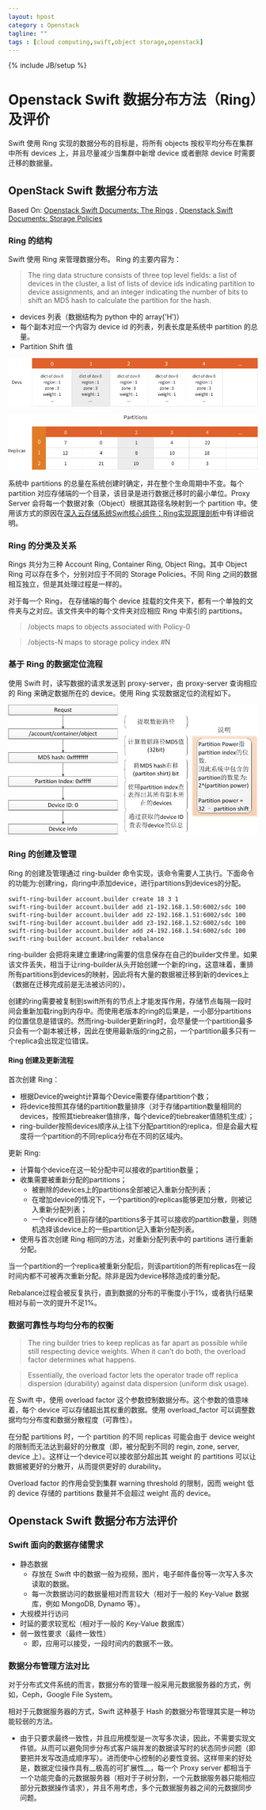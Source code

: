 ```yaml
---
layout: hpost
category : Openstack
tagline: ""
tags : [cloud computing,swift,object storage,openstack]
---
```

{% include JB/setup %}

# Openstack Swift 数据分布方法（Ring）及评价

Swift 使用 Ring 实现的数据分布的目标是，将所有 objects 按权平均分布在集群中所有 devices 上，并且尽量减少当集群中新增 device 或者删除 device 时需要迁移的数据量。

## OpenStack Swift 数据分布方法

Based On: [Openstack Swift Documents: The Rings](http://docs.openstack.org/developer/swift/overview_ring.html) , [Openstack Swift Documents: Storage Policies](http://docs.openstack.org/developer/swift/overview_policies.html)

### Ring 的结构

Swift 使用 Ring 来管理数据分布。 Ring 的主要内容为：

> The ring data structure consists of three top level fields: a list of devices in the cluster, a list of lists of device ids indicating partition to device assignments, and an integer indicating the number of bits to shift an MD5 hash to calculate the partition for the hash.

- devices 列表（数据结构为 python 中的 array('H')）
- 每个副本对应一个内容为 device id 的列表，列表长度是系统中 partition 的总量。
- Partition Shift 值

![Devices 列表](/images/dev_chart.png)

![Partition 定位表](/images/replicas_chart.png)

系统中 partitions 的总量在系统创建时确定，并在整个生命周期中不变。每个 partition 对应存储端的一个目录，该目录是进行数据迁移时的最小单位。Proxy Server 会将每一个数据对象（Object）根据其路径名映射到一个 partition 中。使用该方式的原因在[深入云存储系统Swift核心组件：Ring实现原理剖析](http://www.cnblogs.com/yuxc/archive/2012/06/22/2558312.html)中有详细说明。

### Ring 的分类及关系

Rings 共分为三种 Account Ring, Container Ring, Object Ring。其中 Object Ring 可以存在多个，分别对应于不同的 Storage Policies。不同 Ring 之间的数据相互独立，但是其处理过程是一样的。

对于每一个 Ring， 在存储端的每个 device 挂载的文件夹下，都有一个单独的文件夹与之对应。该文件夹中的每个文件夹对应相应 Ring 中索引的 partitions。

> /objects maps to objects associated with Policy-0

> /objects-N maps to storage policy index #N

### 基于 Ring 的数据定位流程

使用 Swift 时，读写数据的请求发送到 proxy-server，由 proxy-server 查询相应的 Ring 来确定数据所在的 device。使用 Ring 实现数据定位的流程如下。

![Swift 数据定位流程](/images/swift_request_processing.png)

### Ring 的创建及管理

Ring 的创建及管理通过 ring-builder 命令实现，该命令需要人工执行。下面命令的功能为:创建ring，向ring中添加device，进行partitions到devices的分配。

```shell
swift-ring-builder account.builder create 18 3 1
swift-ring-builder account.builder add z1-192.168.1.50:6002/sdc 100
swift-ring-builder account.builder add z2-192.168.1.51:6002/sdc 100
swift-ring-builder account.builder add z3-192.168.1.52:6002/sdc 100
swift-ring-builder account.builder add z4-192.168.1.54:6002/sdc 100
swift-ring-builder account.builder rebalance
```

ring-builder 会把将来建立重建ring需要的信息保存在自己的builder文件里。如果该文件丢失，相当于让ring-builder从头开始创建一个新的ring，这意味着，重排所有partitions到devices的映射，因此将有大量的数据被迁移到新的devices上（数据在迁移完成前是无法被访问的）。

创建的ring需要被复制到swift所有的节点上才能发挥作用，存储节点每隔一段时间会重新加载ring到内存中。而使用老版本的ring的后果是，一小部分partitions的位置信息是错误的。然而ring-builder更新ring时，会尽量使一个partition最多只会有一个副本被迁移，因此在使用最新版的ring之前，一个partition最多只有一个replica会出现定位错误。

#### Ring 创建及更新流程

首次创建 Ring：

- 根据Device的weight计算每个Device需要存储partition个数；
- 将device按照其存储的partition数量排序（对于存储partition数量相同的devices，按照其tiebreaker值排序，每个device的tiebreaker值随机生成）；
- ring-builder按照devices顺序从上往下分配partition的replica，但是会最大程度将一个partition的不同replica分布在不同的区域内。

更新 Ring:

- 计算每个device在这一轮分配中可以接收的partition数量；
- 收集需要被重新分配的partitions；
    + 被删除的devices上的partitions全部被记入重新分配列表；
    + 在增加device的情况下，一个partition的replicas能够更加分散，则被记入重新分配列表；
    + 一个device若目前存储的partitions多于其可以接收的partition数量，则随机选择该device上的一些partition记入重新分配列表。
- 使用与首次创建 Ring 相同的方法，对重新分配列表中的 partitions 进行重新分配。

当一个partition的一个replica被重新分配后，则该partition的所有replicas在一段时间内都不可被再次重新分配。除非是因为device移除造成的重分配。

Rebalance过程会被反复执行，直到数据的分布的平衡度小于1%，或者执行结果相对与前一次的提升不足1%。

### 数据可靠性与均匀分布的权衡

> The ring builder tries to keep replicas as far apart as possible while still respecting device weights. When it can’t do both, the overload factor determines what happens.

> Essentially, the overload factor lets the operator trade off replica dispersion (durability) against data dispersion (uniform disk usage).

在 Swift 中，使用 overload factor 这个参数控制数据分布。这个参数的值意味着，每个 device 可以存储超出其权重的数据。使用 overload_factor 可以调整数据均匀分布度和数据分散程度（可靠性）。

在分配 partitions 时，一个 partition 的不同 replicas 可能会由于 device weight 的限制而无法达到最好的分散度（即，被分配到不同的 regin, zone, server, device 上）。这样让一个device可以接收部分超出其 weight 的 partitions 可以让数据被更好的分散开，从而提供更好的 durability。

Overload factor 的作用会受到集群 warning threshold 的限制，因而 weight 低的 device 存储的 partitions 数量并不会超过 weight 高的 device。

## Openstack Swift 数据分布方法评价

### Swift 面向的数据存储需求

- 静态数据
    + 存放在 Swift 中的数据一般为视频，图片，电子邮件备份等一次写入多次读取的数据。
    + 每一次数据访问的数据量相对而言较大（相对于一般的 Key-Value 数据库，例如 MongoDB, Dynamo 等）。
- 大规模并行访问
- 时延的要求较宽松（相对于一般的 Key-Value 数据库）
- 弱一致性要求（最终一致性）
    + 即，应用可以接受，一段时间内的数据不一致。

### 数据分布管理方法对比

对于分布式文件系统的而言，数据分布的管理一般采用元数据服务器的方式，例如，Ceph，Google File System。

<!-- TODO 微软的flat datacenter storage system是采用的什么方式？ -->

相对于元数据服务器的方式，Swift 这种基于 Hash 的数据分布管理其实是一种功能较弱的方法。

- 由于只要求最终一致性，并且应用模型是一次写多次读，因此，不需要实现文件锁。从而可以避免同步分布式客户端并发的数据读写时的状态同步问题（即要把并发写改造成顺序写）。进而使中心控制的必要性变弱。这样带来的好处是，数据定位操作具有__极高的可扩展性__，每一个 Proxy server 都相当于一个功能完备的元数据服务器（相对于子树分割，一个元数据服务器只能相应部分元数据操作请求），并且不用考虑，多个元数据服务器之间的元数据同步问题。